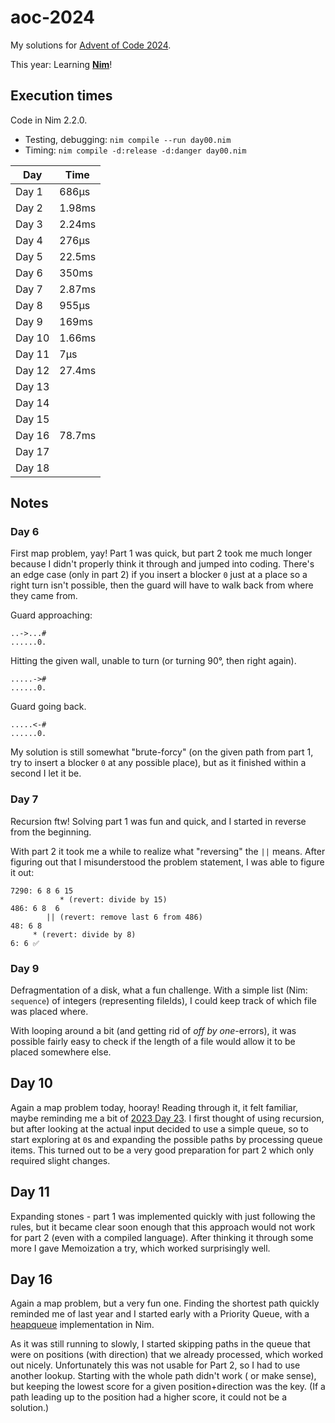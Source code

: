 # aoc-2024

My solutions for [Advent of Code 2024](https://adventofcode.com/2024).

This year: Learning **[Nim](https://nim-lang.org/)**!

## Execution times

Code in Nim 2.2.0.

* Testing, debugging: `nim compile --run day00.nim`
* Timing: `nim compile -d:release -d:danger day00.nim`

| Day    | Time   |
|--------|--------|
| Day 1  | 686μs  |
| Day 2  | 1.98ms |
| Day 3  | 2.24ms |
| Day 4  | 276μs  |
| Day 5  | 22.5ms |
| Day 6  | 350ms  |
| Day 7  | 2.87ms |
| Day 8  | 955μs  |
| Day 9  | 169ms  |
| Day 10 | 1.66ms |
| Day 11 | 7μs    |
| Day 12 | 27.4ms |
| Day 13 |        |
| Day 14 |        |
| Day 15 |        |
| Day 16 | 78.7ms |
| Day 17 |        |
| Day 18 |        |

## Notes

### Day 6

First map problem, yay! Part 1 was quick, but part 2 took me much longer because I didn't properly think it through and
jumped into coding. There's an edge case (only in part 2) if you insert a blocker `0` just at a place so a right turn
isn't possible, then the guard will have to walk back from where they came from.

Guard approaching:

```
..->...#
......0.
```

Hitting the given wall, unable to turn (or turning 90°, then right again).

```
.....->#
......0.
```

Guard going back.

```
.....<-#
......0.
```

My solution is still somewhat "brute-forcy" (on the given path from part 1, try to insert a blocker `0` at any possible
place), but as it finished within a second I let it be.

### Day 7

Recursion ftw! Solving part 1 was fun and quick, and I started in reverse from the beginning.

With part 2 it took me a while to realize what
"reversing" the `||` means. After figuring out that I misunderstood the problem statement, I was able to figure it out:

```
7290: 6 8 6 15
           * (revert: divide by 15)
486: 6 8  6
        || (revert: remove last 6 from 486)
48: 6 8
     * (revert: divide by 8)
6: 6 ✅
```

### Day 9

Defragmentation of a disk, what a fun challenge. With a simple list (Nim: `sequence`) of integers (representing
fileIds), I could keep track of which file was placed where.

With looping around a bit (and getting rid of _off by one_-errors), it was possible fairly easy to check if the length
of a file would allow it to be placed somewhere else.

## Day 10

Again a map problem today, hooray! Reading through it, it felt familiar, maybe reminding me a bit
of [2023 Day 23](https://adventofcode.com/2023/day/23).
I first thought of using recursion, but after looking at the actual input decided to use a simple queue, so to start
exploring at `0`s and expanding the possible paths by processing queue items. This turned out to be a very good
preparation for part 2 which only required slight changes.

## Day 11

Expanding stones - part 1 was implemented quickly with just following the rules, but it became clear soon enough that
this approach would not work for part 2 (even with a compiled language). After thinking it through some more I gave
Memoization a try, which worked surprisingly well.

## Day 16

Again a map problem, but a very fun one. Finding the shortest path quickly reminded me of last year and I started early
with a Priority Queue, with a [heapqueue](https://nim-lang.org/docs/heapqueue.html) implementation in Nim.

As it was still running to slowly, I started skipping paths in the queue that were on positions (with direction) that we
already processed, which worked out nicely.
Unfortunately this was not usable for Part 2, so I had to use another lookup. Starting with the whole path didn't work (
or make sense), but keeping the lowest score for a given position+direction was the key. (If a path leading up to the
position had a higher score, it could not be a solution.)
